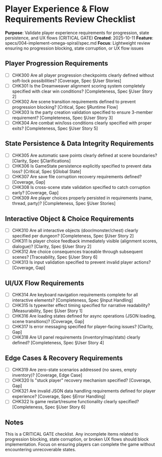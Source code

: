 # Player Experience & Flow Requirements Review Checklist

**Purpose**: Validate player experience requirements for progression, state persistence, and UX flows (CRITICAL GATE)
**Created**: 2025-10-11
**Feature**: specs/004-implement-omega-spiral/spec.md
**Focus**: Lightweight review ensuring no progression blocking, state corruption, or UX flow issues

## Player Progression Requirements

- [ ] CHK300 Are all player progression checkpoints clearly defined without soft-lock possibilities? [Coverage, Spec §User Stories]
- [ ] CHK301 Is the Dreamweaver alignment scoring system completely specified with clear win conditions? [Completeness, Spec §User Story 2]
- [ ] CHK302 Are scene transition requirements defined to prevent progression blocking? [Critical, Spec §Runtime Flow]
- [ ] CHK303 Is the party creation validation specified to ensure 3-member requirement? [Completeness, Spec §User Story 3]
- [ ] CHK304 Are combat win/loss conditions clearly specified with proper exits? [Completeness, Spec §User Story 5]

## State Persistence & Data Integrity Requirements

- [ ] CHK305 Are automatic save points clearly defined at scene boundaries? [Clarity, Spec §Clarifications]
- [ ] CHK306 Is GameState persistence explicitly specified to prevent data loss? [Critical, Spec §Global State]
- [ ] CHK307 Are save file corruption recovery requirements defined? [Coverage, Gap]
- [ ] CHK308 Is cross-scene state validation specified to catch corruption early? [Coverage, Gap]
- [ ] CHK309 Are player choices properly persisted in requirements (name, thread, party)? [Completeness, Spec §User Stories]

## Interactive Object & Choice Requirements

- [ ] CHK310 Are all interactive objects (door/monster/chest) clearly specified per dungeon? [Completeness, Spec §User Story 2]
- [ ] CHK311 Is player choice feedback immediately visible (alignment scores, dialogue)? [Clarity, Spec §User Story 2]
- [ ] CHK312 Are choice consequences traceable through subsequent scenes? [Traceability, Spec §User Story 6]
- [ ] CHK313 Is input validation specified to prevent invalid player actions? [Coverage, Gap]

## UI/UX Flow Requirements

- [ ] CHK314 Are keyboard navigation requirements complete for all interactive elements? [Completeness, Spec §Input Handling]
- [ ] CHK315 Is typewriter effect timing specified for narrative readability? [Measurability, Spec §User Story 1]
- [ ] CHK316 Are loading states defined for async operations (JSON loading, scene transitions)? [Coverage, Gap]
- [ ] CHK317 Is error messaging specified for player-facing issues? [Clarity, Gap]
- [ ] CHK318 Are UI panel requirements (inventory/map/stats) clearly defined? [Completeness, Spec §User Story 4]

## Edge Cases & Recovery Requirements

- [ ] CHK319 Are zero-state scenarios addressed (no saves, empty inventory)? [Coverage, Edge Case]
- [ ] CHK320 Is "stuck player" recovery mechanism specified? [Coverage, Gap]
- [ ] CHK321 Are invalid JSON data handling requirements defined for player experience? [Coverage, Spec §Error Handling]
- [ ] CHK322 Is game restart/resume functionality clearly specified? [Completeness, Spec §User Story 6]

## Notes

This is a CRITICAL GATE checklist. Any incomplete items related to progression blocking, state corruption, or broken UX flows should block implementation. Focus on ensuring players can complete the game without encountering unrecoverable states.
